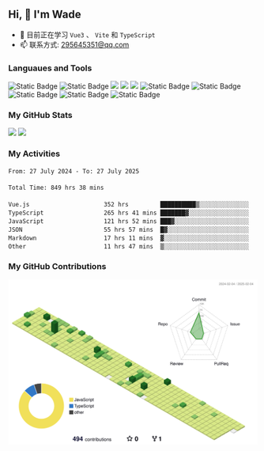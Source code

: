 ## Hi, 👋 I'm Wade

- 🌱 目前正在学习 `Vue3` 、 `Vite` 和 `TypeScript`
- 📫 联系方式: 295645351@qq.com

### Languaues and Tools

<span > 
  <img alt="Static Badge" src="https://img.shields.io/badge/Vue-%2342b883?style=flat-square&logo=Vue&logoColor=%23fff"> 
  <img alt="Static Badge" src="https://img.shields.io/badge/TypeScript-%230072b3?style=flat-square&logo=TypeScript&logoColor=%23fff"> 
  <img src="https://img.shields.io/badge/-JavaScript-F7DF1E?style=flat-square&logo=javascript&logoColor=white" /> 
  <img src="https://img.shields.io/badge/-HTML5-E34F26?style=flat-square&logo=html5&logoColor=white" /> 
  <img src="https://img.shields.io/badge/-CSS3-1572B6?style=flat-square&logo=css3" /> 
  <img alt="Static Badge" src="https://img.shields.io/badge/Webpack-%230072b3?style=flat-square&logo=webpack&logoColor=%23fff"> 
  <img alt="Static Badge" src="https://img.shields.io/badge/Vite-%239a60fe?style=flat-square&logo=vite&logoColor=%23fff"> 
  <img alt="Static Badge" src="https://img.shields.io/badge/Sass-%23c66394?style=flat-square&logo=Sass&logoColor=%23fff"> 
  <img alt="Static Badge" src="https://img.shields.io/badge/Visual_Studio_Code-007ACC?style=flat-square&logo=Visual-Studio-Code&logoColor=white"> 
  <img alt="Static Badge" src="https://img.shields.io/badge/Git-F05032?style=flat-square&logo=Git&logoColor=white">  
</span>


### My GitHub Stats

<div align="left">
  <img src="https://github-readme-stats.vercel.app/api?username=Cwd295645351&show_icons=true" /> 
  <img src="https://github-readme-stats.vercel.app/api/top-langs/?username=Cwd295645351&layout=compact&langs_count=6&text_color=000&icon_color=fff&theme=graywhite" />
</div>

### My Activities

<!--START_SECTION:waka-->

```txt
From: 27 July 2024 - To: 27 July 2025

Total Time: 849 hrs 38 mins

Vue.js                     352 hrs         ██████████▒░░░░░░░░░░░░░░   41.43 %
TypeScript                 265 hrs 41 mins ███████▓░░░░░░░░░░░░░░░░░   31.27 %
JavaScript                 121 hrs 52 mins ███▓░░░░░░░░░░░░░░░░░░░░░   14.34 %
JSON                       55 hrs 57 mins  █▓░░░░░░░░░░░░░░░░░░░░░░░   06.59 %
Markdown                   17 hrs 11 mins  ▓░░░░░░░░░░░░░░░░░░░░░░░░   02.02 %
Other                      11 hrs 47 mins  ▒░░░░░░░░░░░░░░░░░░░░░░░░   01.39 %
```

<!--END_SECTION:waka-->

### My GitHub Contributions

![](./profile-3d-contrib/profile-green-animate.svg)
